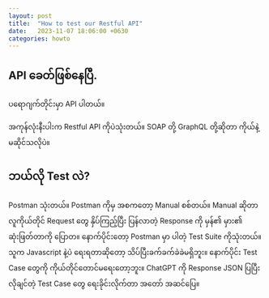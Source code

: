 ```yaml
---
layout: post
title:  "How to test our Restful API"
date:   2023-11-07 18:06:00 +0630
categories: howto
---
```


## API ခေတ်ဖြစ်နေပြီ.

ပရောဂျက်တိုင်းမှာ API ပါတယ်။

အကုန်လုံးနီးပါးက Restful API ကိုပဲ​သုံးတယ်။
SOAP တို့ GraphQL တို့ဆိုတာ ကိုယ်နဲ့မဆိုင်သလိုပဲ။

## ဘယ်လို Test လဲ?

Postman သုံးတယ်။
Postman ကိုမှ အစကတော့ Manual စစ်တယ်။ Manual ဆိုတာ လူကိုယ်တိုင် Request တွေ နှိပ်ကြည့်ပြီး ပြန်လာတဲ့ Response ကို မှန်၏ မှား၏ ဆုံးဖြတ်တာကို ပြောတ။ နောက်ပိုင်းတော့ Postman မှာ ပါတဲ့ Test Suite ကိုသုံးတယ်။ သူက Javascript နဲ့ပဲ ရေးရတာဆိုတော့ သိပ်ပြီးခက်ခက်ခဲခဲမရှိဘူး။ နောက်ပိုင်း Test Case တွေကို ကိုယ်တိုင်တောင်မရေးတော့ဘူး။ ChatGPT ကို Response JSON ပြပြီး လိုချင်တဲ့ Test Case တွေ ရေးခိုင်းလိုက်တာ အတော် အဆင်ပြေ။

